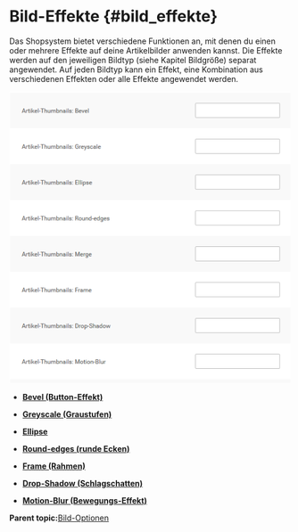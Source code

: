 # Bild-Effekte {#bild_effekte}

Das Shopsystem bietet verschiedene Funktionen an, mit denen du einen oder mehrere Effekte auf deine Artikelbilder anwenden kannst. Die Effekte werden auf den jeweiligen Bildtyp \(siehe Kapitel Bildgröße\) separat angewendet. Auf jeden Bildtyp kann ein Effekt, eine Kombination aus verschiedenen Effekten oder alle Effekte angewendet werden.

![](Bilder/Abb026_BildEffekteUnterDarstellungBildOptionen.PNG "Bild-Effekte unter Darstellung > Bild-Optionen")

-   **[Bevel \(Button-Effekt\)](4_3_4a_Bevel_Button_Effekt.md)**  

-   **[Greyscale \(Graustufen\)](4_3_4b_Greyscale_Graustufen.md)**  

-   **[Ellipse](4_3_4c_Ellipse.md)**  

-   **[Round-edges \(runde Ecken\)](4_3_4d_Round_edges_runde_Ecken.md)**  

-   **[Frame \(Rahmen\)](4_3_4e_Frame_Rahmen.md)**  

-   **[Drop-Shadow \(Schlagschatten\)](4_3_4f_Drop_Shadow_Schlagschatten.md)**  

-   **[Motion-Blur \(Bewegungs-Effekt\)](4_3_4g_Motion_Blur_Bewegungs_Effekt.md)**  


**Parent topic:**[Bild-Optionen](4_3_Bild_Optionen.md)

